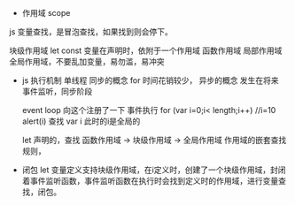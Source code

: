 - 作用域 scope

 js 变量查找，是冒泡查找，如果找到则会停下。

 块级作用域 let const
 变量在声明时，依附于一个作用域
 函数作用域 局部作用域
 全局作用域，不要乱加变量，易勿滥，易冲突

 - js 执行机制
单线程
同步的概念  for 时间花销较少，
异步的概念 发生在将来
 事件监听，同步阶段

    event loop 向这个注册了一下
 事件执行
    for (var i=0;i< length;i++)  //i=10
    alert(i) 查找 var i 此时的i是全局的

    let 声明的，查找  函数作用域 -> 块级作用域 -> 全局作用域   作用域的嵌套查找规则，

- 闭包
let 变量定义支持块级作用域，在i定义时，创建了一个块级作用域，封闭着事件监听函数，事件监听函数在执行时会找到定义时的作用域，进行变量查找，闭包。